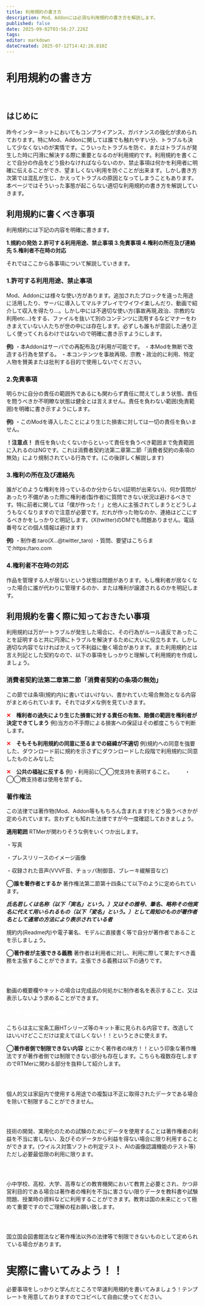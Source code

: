```yaml
---
title: 利用規約の書き方
description: Mod、Addonには必須な利用規約の書き方を解説します。
published: false
date: 2025-09-02T03:56:27.226Z
tags: 
editor: markdown
dateCreated: 2025-07-12T14:42:26.810Z
---
```


# 利用規約の書き方
&nbsp;
## はじめに
昨今インターネットにおいてもコンプライアンス、ガバナンスの強化が求められております。特にMod、Addonに関しては誰でも触れやすい分、トラブルも決して少なくないのが実情です。こういったトラブルを防ぐ、またはトラブルが発生した時に円滑に解決する際に重要となるのが利用規約です。利用規約を書くことで自分の作品をどう扱わなければならないのか、禁止事項は何かを利用者に明確に伝えることができ、望ましくない利用を防ぐことが出来ます。しかし書き方次第では混乱が生じ、かえってトラブルの原因となってしまうこともあります。本ページではそういった事態が起こらない適切な利用規約の書き方を解説していきます。
&nbsp;
## 利用規約に書くべき事項
利用規約には下記の内容を明確に書きます。

**1.規約の発効**
**2.許可する利用用途、禁止事項**
**3.免責事項**
**4.権利の所在及び連絡先**
**5.権利者不在時の対応**

それではここから各事項について解説していきます。

### 1.許可する利用用途、禁止事項
Mod、Addonには様々な使い方があります。追加されたブロックを違った用途に活用したり、サーバに導入してマルチプレイでワイワイ楽しんだり、動画で紹介して収入を得たり...。しかし中には不適切な使い方(事故再現,政治、宗教的な利用etc...)をする、ファイルを抜いて別のコンテンツに流用するなどマナーをわきまえていない人たちが世の中には存在します。必ずしも誰もが意図した通り正しく使ってくれるわけではないので明確に書き示すようにします。

**例)**
・本Addonはサーバでの再配布及び利用が可能です。
・本Modを無断で改造する行為を禁ずる。
・本コンテンツを事故再現、宗教・政治的に利用、特定人物を賛美または批判する目的で使用しないでください。

### 2.免責事項
明らかに自分の責任の範囲外であるにも関わらず責任に問えてしまう状態、責任を問うべきか不明瞭な状態は健全とは言えません。責任を負わない範囲(免責範囲)を明確に書き示すようにします。

**例)**
・このModを導入したことにより生じた損害に対しては一切の責任を負いません。

**！注意点！**
責任を負いたくないからといって責任を負うべき範囲まで免責範囲に入れるのはNGです。これは消費者契約法第二章第二節「消費者契約の条項の無効」により規制されている行為です。(この後詳しく解説します)

### 3.権利の所在及び連絡先
誰がどのような権利を持っているのか分からない(証明が出来ない)、何か質問があったり不備があった際に権利者(製作者)に質問できない状況は避けるべきです。特に前者に関しては「僕が作った！」と他人に主張されてしまうとどうしようもなくなりますので注意が必要です。だれが作った物なのか、連絡はどこにするべきかをしっかりと明記します。(X(twitter)のDMでも問題ありません。電話番号などの個人情報は避けます)

**例)**
・制作者:taro(X...@twitter_taro)
・質問、要望はこちらまで:https:/taro.com

### 4.権利者不在時の対応
作品を管理する人が居ないという状態は問題があります。もし権利者が居なくなった場合に誰が代わりに管理するのか、または権利が譲渡されるのかを明記します。


## 利用規約を書く際に知っておきたい事項
利用規約は万が一トラブルが発生した場合に、その行為がルール違反であったことを証明すると共に円滑にトラブルを解決するために大いに役立ちます。しかし適切な内容でなければかえって不利益に働く場合があります。また利用規約とは言え列記とした契約なので、以下の事項をしっかりと理解して利用規約を作成しましょう。

### 消費者契約法第二章第二節「消費者契約の条項の無効」
この節では条項(規約内)に書いてはいけない、書かれていた場合無効となる内容がまとめられています。それではダメな例を見ていきます。

**<span style="color: red; ">✕</span>　権利者の過失により生じた損害に対する責任の有無、賠償の範囲を権利者が決定できてしまう**
例)当方の不手際による損害への保証はその都度こちらで判断します。

**<span style="color: red; ">✕</span>　そもそも利用規約の同意に至るまでの経緯が不適切**
例)規約への同意を強要した、ダウンロード前に規約を示さずにダウンロードした段階で利用規約に同意したものとみなした

**<span style="color: red; ">✕</span>　公共の福祉に反する**
例)・利用前に◯◯党支持を表明すること。
　　・◯◯教支持者は使用を禁ずる。
### 著作権法
この法律では著作物(Mod、Addon等ももちろん含まれます)をどう扱うべきかが定められています。言わずとも知れた法律ですが今一度確認しておきましょう。

**適用範囲**
RTMerが関わりそうな例をいくつか出します。

・写真

・プレスリリースのイメージ画像

・収録された音声(VVVF音、チョッパ制御音、ブレーキ緩解音など)

**◯誰を著作者とするか**
著作権法第二節第十四条にて以下のように定められています。

***氏名若しくは名称（以下「実名」という。）又はその雅号、筆名、略称その他実名に代えて用いられるもの（以下「変名」という。）として周知のものが著作者名として通常の方法により表示されている者***

規約内(Readme内)や電子署名、モデルに直接書く等で自分が著作者であることを示しましょう。

**◯著作者が主張できる義務**
著作者は利用者に対し、利用に際して果たすべき義務を主張することができます。主張できる義務は以下の通りです。

#### <span style="color: white; ">①著作者名の表示、非表示の義務</span>
動画の概要欄やキットの場合は完成品の何処かに制作者名を表示すること、又は表示しないよう求めることができます。

#### <span style="color: white; ">②同一性を保持する義務</span>
こちらは主に宝条工廠HTシリーズ等のキット車に見られる内容です。改造してはいいけどここだけは変えてほしくない！！というときに使えます。

**◯著作者側で制限できない内容**
とにかく著作者の味方！！という印象な著作権法ですが著作者側では制限できない部分も存在します。こちらも複数存在しますのでRTMerに関わる部分を抜粋して紹介します。

#### <span style="color: white; ">①私的利用のための複製</span>
個人的又は家庭内で使用する用途での複製は不正に取得されたデータである場合を除いて制限することができません。

#### <span style="color: white; ">②技術の試験用での利用</span>
技術の開発、実用化のための試験のためにデータを使用することは著作権者の利益を不当に害しない、及びそのデータから利益を得ない場合に限り利用することができます。(ウイルス対策ソフトの判定テスト、AIの画像認識機能のテスト等)ただし必要最低限の利用に限ります。

#### <span style="color: white; ">③教育機関にて教育目的で利用する場合</span>
小中学校、高校、大学、高専などの教育機関において教育上必要とされ、かつ非営利目的である場合は著作者の権利を不当に害さない限りデータを教科書や試験問題、授業時の資料などに利用することができます。教育は国の未来にとって極めて重要ですのでご理解の程お願い致します。

#### <span style="color: white; ">④その他各種法令、政令、条例により利用が認められている場合</span>
国立国会図書館法など著作権法以外の法律等で制限できないものとして定められている場合があります。

# 実際に書いてみよう！！
必要事項をしっかりと学んだところで早速利用規約を書いてみましょう！テンプレートを用意しておりますのでコピペして自由に使ってください。

